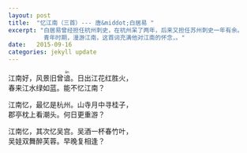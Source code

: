 ```yaml
---
layout: post
title:  "忆江南（三首）--- 唐&middot;白居易 "
excerpt: "白居易曾经担任杭州刺史，在杭州呆了两年，后来又担任苏州刺史一年有余。
          青年时期，漫游江南，这首词充满他对江南的怀念，。" 
date:   2015-09-16
categories: jekyll update
--- 
```

江南好，风景旧曾<ruby>谙<rt>ān</rt></ruby>。日出江花红胜火，    
春来江水绿如蓝。能不忆江南？    
  
  江南忆，最忆是杭州。山寺月中寻桂子，    
郡亭枕上看潮头。何日更重游？    
  
  江南忆，其次忆吴宫。吴酒一杯春竹叶，    
吴娃双舞醉芙蓉。早晚复相逢？
 